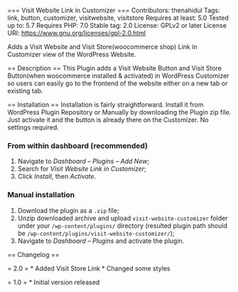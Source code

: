 === Visit Website Link in Customizer ===
Contributors: thenahidul
Tags: link, button, customizer, visitwebsite, visitstore
Requires at least: 5.0
Tested up to: 5.7
Requires PHP: 7.0
Stable tag: 2.0
License: GPLv2 or later
License URI: https://www.gnu.org/licenses/gpl-2.0.html

Adds a Visit Website and Visit Store(woocommerce shop) Link in Customizer view of the WordPress Website.

== Description ==
This Plugin adds a Visit Website Button and Visit Store Button(when woocommerce installed & activated) in WordPress Customizer so users can easily go to the frontend of the website either on a new tab or existing tab.

== Installation ==
Installation is fairly straightforward. Install it from WordPress Plugin Repository or Manually by downloading the Plugin zip file. Just activate it and the button is already there on the Customizer. No settings required.

### From within dashboard (recommended)

1. Navigate to _Dashboard – Plugins – Add New_;
2. Search for _Visit Website Link in Customizer_;
3. Click _Install_, then _Activate_.

### Manual installation

1. Download the plugin as a `.zip` file;
2. Unzip downloaded archive and upload `visit-website-customizer` folder under your `/wp-content/plugins/` directory (resulted plugin path should be `/wp-content/plugins/visit-website-customizer/`);
3. Navigate to *Dashboard – Plugins* and activate the plugin.

== Changelog ==

= 2.0 =
	* Added Visit Store Link
	* Changed some styles

= 1.0 =
	* Initial version released
